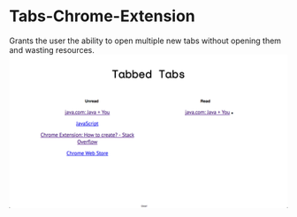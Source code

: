 # Tabs-Chrome-Extension
Grants the user the ability to open multiple new tabs without opening them and wasting resources.
<kbd>![GitHub Logo](/screenCapOne.png)</kbd>
